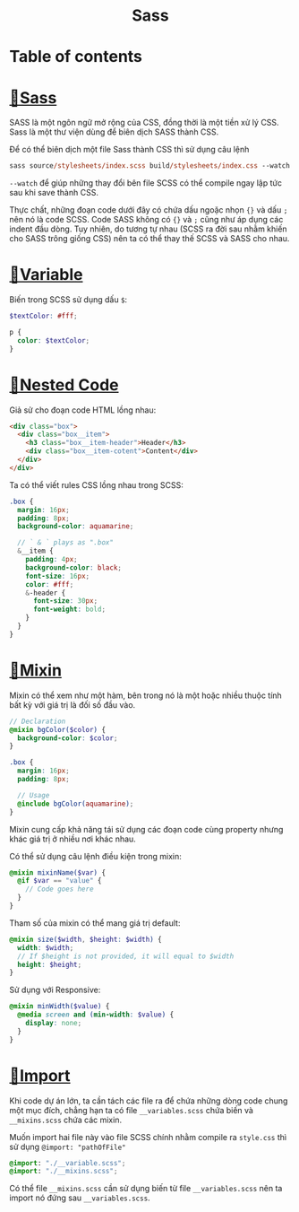 <link rel='stylesheet' href='../main.css'>

<div class="title"> 
    <center><h1 class="bigtitle">Sass</h1></center>
</div>

# Table of contents

# [👗Sass](https://sass-lang.com/)

SASS là một ngôn ngữ mở rộng của CSS, đồng thời là một tiền xử lý CSS. Sass là một thư viện dùng để biên dịch SASS thành CSS.

Để có thể biên dịch một file Sass thành CSS thì sử dụng câu lệnh

```ps
sass source/stylesheets/index.scss build/stylesheets/index.css --watch
```

`--watch` để giúp những thay đổi bên file SCSS có thể compile ngay lập tức sau khi save thành CSS.

Thực chất, những đoạn code dưới đây có chứa dấu ngoặc nhọn `{}` và dấu `;` nên nó là code SCSS. Code SASS không có `{}` và `;` cũng như áp dụng các indent đầu dòng. Tuy nhiên, do tương tự nhau (SCSS ra đời sau nhằm khiến cho SASS trông giống CSS) nên ta có thể thay thế SCSS và SASS cho nhau.

# [👠Variable](https://sass-lang.com/documentation/variables)

Biến trong SCSS sử dụng dấu `$`:

```scss
$textColor: #fff;

p {
  color: $textColor;
}
```

# [💄Nested Code](https://sass-lang.com/documentation/style-rules#nesting)

Giả sử cho đoạn code HTML lồng nhau:

```html
<div class="box">
  <div class="box__item">
    <h3 class="box__item-header">Header</h3>
    <div class="box__item-cotent">Content</div>
  </div>
</div>
```

Ta có thể viết rules CSS lồng nhau trong SCSS:

```scss
.box {
  margin: 16px;
  padding: 8px;
  background-color: aquamarine;

  // ` & ` plays as ".box"
  &__item {
    padding: 4px;
    background-color: black;
    font-size: 16px;
    color: #fff;
    &-header {
      font-size: 30px;
      font-weight: bold;
    }
  }
}
```

# [💍Mixin](https://sass-lang.com/documentation/at-rules/mixin)

Mixin có thể xem như một hàm, bên trong nó là một hoặc nhiều thuộc tính bất kỳ với giá trị là đối số đầu vào.

```scss
// Declaration
@mixin bgColor($color) {
  background-color: $color;
}

.box {
  margin: 16px;
  padding: 8px;

  // Usage
  @include bgColor(aquamarine);
}
```

Mixin cung cấp khả năng tái sử dụng các đoạn code cùng property nhưng khác giá trị ở nhiều nơi khác nhau.

Có thể sử dụng câu lệnh điều kiện trong mixin:

```scss
@mixin mixinName($var) {
  @if $var == "value" {
    // Code goes here
  }
}
```

Tham số của mixin có thể mang giá trị default:

```scss
@mixin size($width, $height: $width) {
  width: $width;
  // If $height is not provided, it will equal to $width
  height: $height;
}
```

Sử dụng với Responsive:

```scss
@mixin minWidth($value) {
  @media screen and (min-width: $value) {
    display: none;
  }
}
```

# [👛Import](https://sass-lang.com/documentation/at-rules/import)

Khi code dự án lớn, ta cần tách các file ra để chứa những dòng code chung một mục đích, chẳng hạn ta có file `__variables.scss` chứa biến và `__mixins.scss` chứa các mixin.

Muốn import hai file này vào file SCSS chính nhằm compile ra `style.css` thì sử dụng `@import: "pathOfFile"`

```scss
@import: "./__variable.scss";
@import: "./__mixins.scss";
```

Có thể file `__mixins.scss` cần sử dụng biến từ file `__variables.scss` nên ta import nó đứng sau `__variables.scss`.
